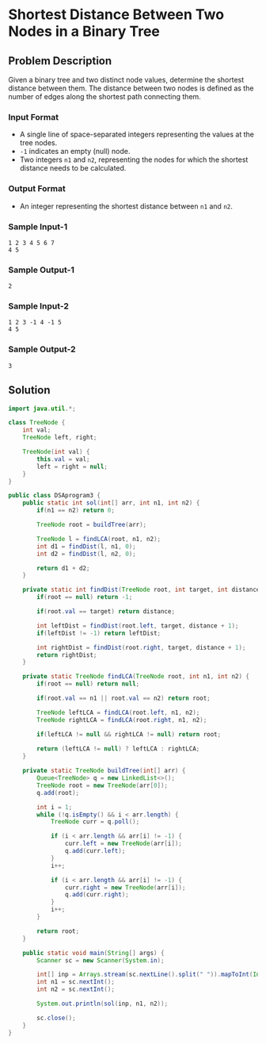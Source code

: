 # Shortest Distance Between Two Nodes in a Binary Tree

## Problem Description
Given a binary tree and two distinct node values, determine the shortest distance between them. The distance between two nodes is defined as the number of edges along the shortest path connecting them.

### Input Format
- A single line of space-separated integers representing the values at the tree nodes.
- `-1` indicates an empty (null) node.
- Two integers `n1` and `n2`, representing the nodes for which the shortest distance needs to be calculated.

### Output Format
- An integer representing the shortest distance between `n1` and `n2`.

### Sample Input-1
```text
1 2 3 4 5 6 7
4 5
```

### Sample Output-1
```text
2
```

### Sample Input-2
```text
1 2 3 -1 4 -1 5
4 5
```

### Sample Output-2
```text
3
```

## Solution
```java
import java.util.*;

class TreeNode {
    int val;
    TreeNode left, right;

    TreeNode(int val) {
        this.val = val;
        left = right = null;
    }
}

public class DSAprogram3 {
    public static int sol(int[] arr, int n1, int n2) {
        if(n1 == n2) return 0;

        TreeNode root = buildTree(arr);

        TreeNode l = findLCA(root, n1, n2);
        int d1 = findDist(l, n1, 0);
        int d2 = findDist(l, n2, 0);

        return d1 + d2;
    }

    private static int findDist(TreeNode root, int target, int distance) {
        if(root == null) return -1;

        if(root.val == target) return distance;

        int leftDist = findDist(root.left, target, distance + 1);
        if(leftDist != -1) return leftDist;

        int rightDist = findDist(root.right, target, distance + 1);
        return rightDist;
    }

    private static TreeNode findLCA(TreeNode root, int n1, int n2) {
        if(root == null) return null;

        if(root.val == n1 || root.val == n2) return root;

        TreeNode leftLCA = findLCA(root.left, n1, n2);
        TreeNode rightLCA = findLCA(root.right, n1, n2);

        if(leftLCA != null && rightLCA != null) return root;
        
        return (leftLCA != null) ? leftLCA : rightLCA;
    }

    private static TreeNode buildTree(int[] arr) {
        Queue<TreeNode> q = new LinkedList<>();
        TreeNode root = new TreeNode(arr[0]);
        q.add(root);

        int i = 1;
        while (!q.isEmpty() && i < arr.length) {
            TreeNode curr = q.poll();

            if (i < arr.length && arr[i] != -1) {
                curr.left = new TreeNode(arr[i]);
                q.add(curr.left);
            }
            i++;

            if (i < arr.length && arr[i] != -1) {
                curr.right = new TreeNode(arr[i]);
                q.add(curr.right);
            }
            i++;
        }

        return root;
    }

    public static void main(String[] args) {
        Scanner sc = new Scanner(System.in);

        int[] inp = Arrays.stream(sc.nextLine().split(" ")).mapToInt(Integer::parseInt).toArray();
        int n1 = sc.nextInt();
        int n2 = sc.nextInt();

        System.out.println(sol(inp, n1, n2));

        sc.close();
    }
}
```

